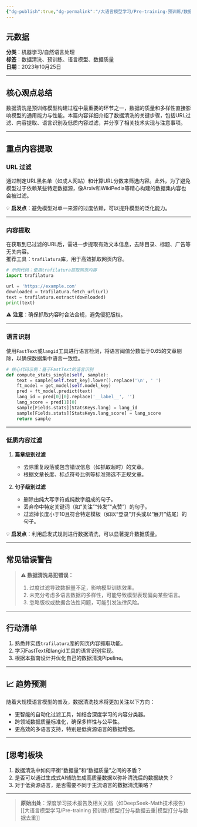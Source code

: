 ```yaml
---
{"dg-publish":true,"dg-permalink":"/大语言模型学习/Pre-training-预训练/数据清洗","dg-home":false,"dg-description":"在此输入笔记的描述","dg-hide":false,"dg-hide-title":false,"dg-show-backlinks":true,"dg-show-local-graph":true,"dg-show-inline-title":true,"dg-pinned":false,"dg-passphrase":"在此输入访问密码","dg-enable-mathjax":false,"dg-enable-mermaid":false,"dg-enable-uml":false,"dg-note-icon":0,"dg-enable-dataview":false,"tags":["NLP"],"permalink":"/大语言模型学习/Pre-training-预训练/数据清洗/","dgShowBacklinks":true,"dgShowLocalGraph":true,"dgShowInlineTitle":true,"dgPassFrontmatter":true,"noteIcon":0,"created":"2025-04-08T12:10:33.000+08:00","updated":"2025-04-13T13:06:02.499+08:00"}
---
```




## 元数据
**分类**：机器学习/自然语言处理  
**标签**：数据清洗、预训练、语言模型、数据质量  
**日期**：2023年10月25日  

---



## 核心观点总结
数据清洗是预训练模型构建过程中最重要的环节之一，数据的质量和多样性直接影响模型的通用能力与性能。本篇内容详细介绍了数据清洗的关键步骤，包括URL过滤、内容提取、语言识别及低质内容过滤，并分享了相关技术实现与注意事项。

---



## 重点内容提取

### URL 过滤
通过制定URL黑名单（如成人网站）和计算URL分数来筛选内容。此外，为了避免模型过于依赖某些特定数据源，像Arxiv和WikiPedia等精心构建的数据集内容也会被过滤。

💡 **启发点**：避免模型对单一来源的过度依赖，可以提升模型的泛化能力。

---


### 内容提取
在获取到已过滤的URL后，需进一步提取有效文本信息，去除目录、标题、广告等无关内容。  
推荐工具：`trafilatura`库，用于高效抓取网页内容。

```python
# 示例代码：使用trafilatura抓取网页内容
import trafilatura

url = 'https://example.com'
downloaded = trafilatura.fetch_url(url)
text = trafilatura.extract(downloaded)
print(text)
```

⚠ **注意**：确保抓取内容时合法合规，避免侵犯版权。

---


### 语言识别
使用`FastText`或`langid`工具进行语言检测，将语言阈值分数低于0.65的文章剔除，以确保数据集中语言一致性。

```python
# 核心代码示例：基于FastText的语言识别
def compute_stats_single(self, sample):
    text = sample[self.text_key].lower().replace('\n', ' ')
    ft_model = get_model(self.model_key)
    pred = ft_model.predict(text)
    lang_id = pred[0][0].replace('__label__', '')
    lang_score = pred[1][0]
    sample[Fields.stats][StatsKeys.lang] = lang_id
    sample[Fields.stats][StatsKeys.lang_score] = lang_score
    return sample
```

---


### 低质内容过滤
1. **篇章级别过滤**  
   - 去除重复段落或包含错误信息（如抓取超时）的文章。  
   - 根据文章长度、标点符号比例等标准筛选不正规文章。  

2. **句子级别过滤**  
   - 删除由纯大写字符或纯数字组成的句子。  
   - 丢弃命中特定关键词（如“关注”“转发”“点赞”）的句子。  
   - 过滤掉长度小于10且符合特定模板（如以“登录”开头或以“展开”结尾）的句子。  

💡 **启发点**：利用启发式规则进行数据清洗，可以显著提升数据质量。

---



## 常见错误警告
> **⚠ 数据清洗易犯错误：**
> 1. 过度过滤导致数据量不足，影响模型训练效果。
> 2. 未充分考虑多语言数据的多样性，可能导致模型表现偏向某些语言。
> 3. 忽略版权或数据合法性问题，可能引发法律风险。

---



## 行动清单
1. 熟悉并实践`trafilatura`库的网页内容抓取功能。
2. 学习FastText和langid工具的语言识别实现。
3. 根据本指南设计并优化自己的数据清洗Pipeline。

---



## 📈 趋势预测
随着大规模语言模型的普及，数据清洗技术将更加关注以下方向：
- 更智能的自动化过滤工具，如结合深度学习的内容分类器。
- 跨领域数据质量标准化，确保多样性与公平性。
- 更高效的多语言支持，特别是低资源语言的数据增强。

---



## [思考]板块
1. 数据清洗中如何平衡“数据量”和“数据质量”之间的矛盾？  
2. 是否可以通过生成式AI辅助生成高质量数据以弥补清洗后的数据缺失？  
3. 对于低资源语言，是否需要不同于主流语言的数据清洗策略？

---

> **原始出处**：深度学习技术报告及相关文档（如DeepSeek-Math技术报告）
>[[大语言模型学习/Pre-training 预训练/模型打分与数据去重\|模型打分与数据去重]]
